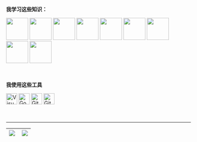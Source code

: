 **我学习这些知识：**
<p>
  <img src="https://cdn.jsdelivr.net/gh/devicons/devicon/icons/html5/html5-original.svg" width='60px' />
  <img src="https://cdn.jsdelivr.net/gh/devicons/devicon/icons/css3/css3-original.svg" width='60px'/>
  <img src="https://cdn.jsdelivr.net/gh/devicons/devicon/icons/javascript/javascript-original.svg" width='60px'/>
  <img src="https://cdn.jsdelivr.net/gh/devicons/devicon/icons/jquery/jquery-original.svg" width='60px'/>
  <img src="https://cdn.jsdelivr.net/gh/devicons/devicon/icons/git/git-original.svg" width='60px'/>
  <img src="https://cdn.jsdelivr.net/gh/devicons/devicon/icons/nodejs/nodejs-original.svg" width='60px'/>
  <img src="https://cdn.jsdelivr.net/gh/devicons/devicon/icons/vuejs/vuejs-original.svg" width='60px'/>
  <img src="https://cdn.jsdelivr.net/gh/devicons/devicon/icons/react/react-original.svg" width='60px'/>
  <img src="https://cdn.jsdelivr.net/gh/devicons/devicon/icons/typescript/typescript-original.svg" width='60px'/>

<!--
  <img alt="html5" src="https://img.shields.io/badge/HTML5-E34F26?style=for-the-badge&logo=html5&logoColor=white" />
  <img alt="CSS3" src="https://img.shields.io/badge/CSS3-1572B6?style=for-the-badge&logo=CSS3&logoColor=white" />
  <img alt="JavaScript" src="https://img.shields.io/badge/JavaScript-F7DF1E?style=for-the-badge&logo=JavaScript&logoColor=white" />
  <img alt="jQuery" src="https://img.shields.io/badge/jQuery-0769AD?style=for-the-badge&logo=jQuery&logoColor=white" />
  <img alt="git" src="https://img.shields.io/badge/Git-F05032?style=for-the-badge&logo=git&logoColor=white" />
  <img alt="Node.js" src="https://img.shields.io/badge/Node.js-43853d?style=for-the-badge&logo=Node.js&logoColor=white" />
  <img alt="Vue.js" src="https://img.shields.io/badge/Vue.js-4FC08D?style=for-the-badge&logo=Vue.js&logoColor=white" />
-->
  
</p>

</br>

**我使用这些工具**
<p>
  <img alt="Visual Studio Code" src="https://img.shields.io/badge/Visual Studio Code-007ACC?&style=flat&logo=Visual Studio Code&logoColor=white" height='30'/>
  <img alt="Google Chrome" src="https://img.shields.io/badge/Google Chrome-4285F4?&style=flat&logo=Google Chrome&logoColor=white" height='30'/>
  <img alt="Github" src="https://img.shields.io/badge/GitHub-181717?&style=flat&logo=Github&logoColor=white" height='30'/>
  <img alt="Gitee" src="https://img.shields.io/badge/Gitee-C71D23?&style=flat&logo=Gitee&logoColor=white" height='30'/>
</p>

</br>

<!--START_SECTION:waka--> 
<!--END_SECTION:waka-->

---

| <a href="https://github.com/anuraghazra/github-readme-stats" target="_blank"><img align="left" src="https://github-readme-stats-zhangwenqing.vercel.app/api?username=Turing-bot&show_icons=true&include_all_commits=true&theme=default&locale=cn&hide_border=true" /></a> | <a href="https://github.com/anuraghazra/github-readme-stats" target="_blank"><img  src="https://github-readme-stats-zhangwenqing.vercel.app/api/top-langs/?username=Turing-bot&theme=default&locale=cn&layout=compact&hide_border=true" /></a> |
|---|---|
